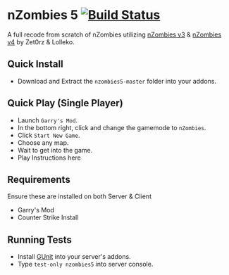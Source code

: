 # nZombies 5 [![Build Status](https://travis-ci.org/Alig96/nzombies5.svg?branch=master)](https://travis-ci.org/Alig96/nzombies5)

A full recode from scratch of nZombies utilizing [nZombies v3](https://github.com/Alig96/nzombies) & [nZombies v4](https://github.com/Zet0rz/nzombies) by Zet0rz & Lolleko.

## Quick Install

- Download and Extract the `nzombies5-master` folder into your addons.

## Quick Play (Single Player)
- Launch `Garry's Mod`.
- In the bottom right, click and change the gamemode to `nZombies`.
- Click `Start New Game`.
- Choose any map.
- Wait to get into the game.
- Play Instructions here

## Requirements
Ensure these are installed on both Server & Client
- Garry's Mod
- Counter Strike Install

## Running Tests
- Install [GUnit](https://github.com/DarkRedemption/GUnit) into your server's addons.
- Type `test-only nzombies5` into server console.
